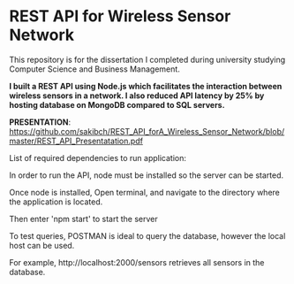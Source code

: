 # REST API for Wireless Sensor Network
This repository is for the dissertation I completed during university studying Computer Science and Business Management. 

**I built a REST API using Node.js which facilitates the interaction between wireless sensors in a network. I also reduced API latency by 25% by hosting database on MongoDB compared to SQL servers.**

**PRESENTATION**:
https://github.com/sakibch/REST_API_forA_Wireless_Sensor_Network/blob/master/REST_API_Presentatation.pdf

List of required dependencies to run application:

In order to run the API, node must be installed so the server can be started. 

Once node is installed, Open terminal, and navigate to the directory where the application is located.

Then enter 'npm start' to start the server 

To test queries, POSTMAN is ideal to query the database, however the local host can be used.

For example, http://localhost:2000/sensors retrieves all sensors in the database.
